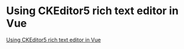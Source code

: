 # Using CKEditor5 rich text editor in Vue
[Using CKEditor5 rich text editor in Vue](https://aiwithcloud.com/2022/09/19/using_ckeditor5_rich_text_editor_in_vue/)